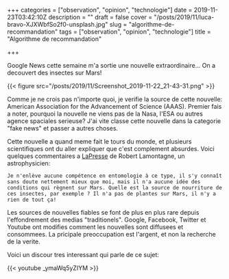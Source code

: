 +++
categories = ["observation", "opinion", "technologie"]
date = 2019-11-23T03:42:10Z
description = ""
draft = false
cover = "/posts/2019/11/luca-bravo-XJXWbfSo2f0-unsplash.jpg"
slug = "algorithme-de-recommandation"
tags = ["observation", "opinion", "technologie"]
title = "Algorithme de recommandation"

+++


Google News cette semaine m'a sortie une nouvelle  extraordinaire... On a decouvert des insectes sur Mars!

{{< figure src="/posts/2019/11/Screenshot_2019-11-22_21-43-31.png" >}}

Comme je ne crois pas n'importe quoi, je verifie la source de cette nouvelle: American Association for the Advancement of Science (AAAS). Premier fais a noter, pourquoi la nouvelle ne viens pas de la Nasa, l'ESA ou autres agence spaciales serieuse? J'ai vite classe cette nouvelle dans la categorie "fake news" et passer a autres choses.

Cette nouvelle a quand meme fait le tours du monde, et plusieurs scientifiques ont du aller expliquer que c'est complement absurdes. Voici quelques commentaires a [LaPresse](https://www.lapresse.ca/actualites/sciences/201911/20/01-5250552-insectes-et-reptiles-sur-mars.php) de Robert Lamontagne, un astrophysicien:

```text
Je n'enlève aucune compétence en entomologie à ce type, il s'y connaît
sans doute nettement mieux que moi, mais il n'a aucune idée des 
conditions qui règnent sur Mars. Quelle est la source de nourriture de
ces insectes, par exemple ? Il n'a pas de plantes sur Mars, il n'y a
rien de tout ça!
```

Les sources de nouvelles fiables se font de plus en plus rare depuis l'effondrement des medias "traditionels". Google, Facebook, Twitter et Youtube ont modifies comment les nouvelles sont diffusees et consommees. La pricipale preoccupation est l'argent, et non la recherche de la verite.

Voici un discour tres interessant qui parle de ce sujet:

{{< youtube _ymaWq5yZIYM >}}
